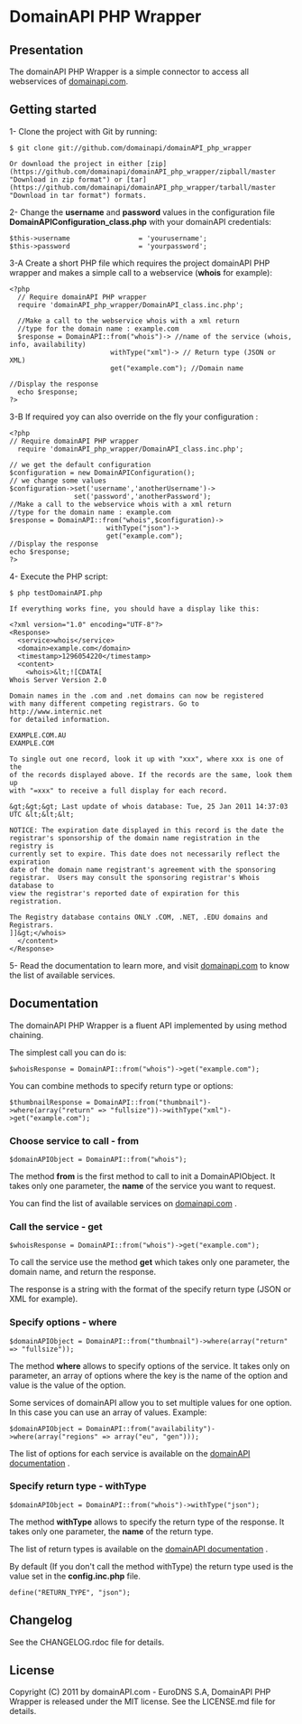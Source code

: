 # DomainAPI PHP Wrapper #

## Presentation ##

The domainAPI PHP Wrapper is a simple connector to access all webservices of [domainapi.com](http://domainapi.com "domainapi.com").

## Getting started ##

1- Clone the project with Git by running:

    $ git clone git://github.com/domainapi/domainAPI_php_wrapper

    Or download the project in either [zip](https://github.com/domainapi/domainAPI_php_wrapper/zipball/master "Download in zip format") or [tar](https://github.com/domainapi/domainAPI_php_wrapper/tarball/master "Download in tar format") formats.

2- Change the **username** and **password** values in the configuration file **DomainAPIConfiguration_class.php** with your domainAPI credentials:

    $this->username					= 'yourusername';
	$this->password					= 'yourpassword';

3-A Create a short PHP file which requires the project domainAPI PHP wrapper and makes a simple call to a webservice (**whois** for example):

    <?php
      // Require domainAPI PHP wrapper
      require 'domainAPI_php_wrapper/DomainAPI_class.inc.php';

      //Make a call to the webservice whois with a xml return
      //type for the domain name : example.com
      $response = DomainAPI::from("whois")-> //name of the service (whois, info, availability)
                             withType("xml")-> // Return type (JSON or XML)
                             get("example.com"); //Domain name

    //Display the response
      echo $response;
    ?>

3-B If required yoy can also override on the fly your configuration :

    <?php
	// Require domainAPI PHP wrapper
      require 'domainAPI_php_wrapper/DomainAPI_class.inc.php';

    // we get the default configuration
	$configuration = new DomainAPIConfiguration();
	// we change some values
	$configuration->set('username','anotherUsername')->
					set('password','anotherPassword');
	//Make a call to the webservice whois with a xml return
	//type for the domain name : example.com
	$response = DomainAPI::from("whois",$configuration)->
							withType("json")->
							get("example.com");
	//Display the response
	echo $response;
	?>

4- Execute the PHP script:

    $ php testDomainAPI.php

    If everything works fine, you should have a display like this:

    <?xml version="1.0" encoding="UTF-8"?>
    <Response>
      <service>whois</service>
      <domain>example.com</domain>
      <timestamp>1296054220</timestamp>
      <content>
        <whois>&lt;![CDATA[
    Whois Server Version 2.0

    Domain names in the .com and .net domains can now be registered
    with many different competing registrars. Go to http://www.internic.net
    for detailed information.

    EXAMPLE.COM.AU
    EXAMPLE.COM

    To single out one record, look it up with "xxx", where xxx is one of the
    of the records displayed above. If the records are the same, look them up
    with "=xxx" to receive a full display for each record.

    &gt;&gt;&gt; Last update of whois database: Tue, 25 Jan 2011 14:37:03 UTC &lt;&lt;&lt;

    NOTICE: The expiration date displayed in this record is the date the
    registrar's sponsorship of the domain name registration in the registry is
    currently set to expire. This date does not necessarily reflect the expiration
    date of the domain name registrant's agreement with the sponsoring
    registrar.  Users may consult the sponsoring registrar's Whois database to
    view the registrar's reported date of expiration for this registration.

    The Registry database contains ONLY .COM, .NET, .EDU domains and
    Registrars.
    ]]&gt;</whois>
      </content>
    </Response>

5- Read the documentation to learn more, and visit [domainapi.com](http://domainapi.com "domainapi.com") to know the list of available services.

## Documentation ##

The domainAPI PHP Wrapper is a fluent API implemented by using method chaining.

The simplest call you can do is:

    $whoisResponse = DomainAPI::from("whois")->get("example.com");

You can combine methods to specify return type or options:

    $thumbnailResponse = DomainAPI::from("thumbnail")->where(array("return" => "fullsize"))->withType("xml")->get("example.com");

### Choose service to call - from ###

    $domainAPIObject = DomainAPI::from("whois");

The method **from** is the first method to call to init a DomainAPIObject. It takes only one parameter, the **name** of the service you want to request.

You can find the list of available services on [domainapi.com](http://domainapi.com "domainapi.com") .

### Call the service - get ###

    $whoisResponse = DomainAPI::from("whois")->get("example.com");

To call the service use the method **get** which takes only one parameter, the domain name, and return the response.

The response is a string with the format of the specify return type (JSON or XML for example).

### Specify options - where ###

    $domainAPIObject = DomainAPI::from("thumbnail")->where(array("return" => "fullsize"));

The method **where** allows to specify options of the service. It takes only on parameter, an array of options where the key is the name of the option and value is the value of the option.

Some services of domainAPI allow you to set multiple values for one option. In this case you can use an array of values. Example:

    $domainAPIObject = DomainAPI::from("availability")->where(array("regions" => array("eu", "gen")));

The list of options for each service is available on the [domainAPI documentation](http://domainapi.com/documentation.html "domainAPI documentation") .

### Specify return type - withType ###

    $domainAPIObject = DomainAPI::from("whois")->withType("json");

The method **withType** allows to specify the return type of the response. It takes only one parameter, the **name** of the return type.

The list of return types is available on the [domainAPI documentation](http://domainapi.com/documentation.html "domainAPI documentation") .

By default (If you don't call the method withType) the return type used is the value set in the **config.inc.php** file.

    define("RETURN_TYPE", "json");

## Changelog ##

See the CHANGELOG.rdoc file for details.

## License ##

Copyright (C) 2011 by domainAPI.com - EuroDNS S.A, DomainAPI PHP Wrapper is released under the MIT license.
See the LICENSE.md file for details.
